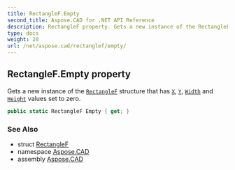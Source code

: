 ```yaml
---
title: RectangleF.Empty
second_title: Aspose.CAD for .NET API Reference
description: RectangleF property. Gets a new instance of the RectangleF structure that has X Y Width and Height values set to zero
type: docs
weight: 20
url: /net/aspose.cad/rectanglef/empty/
---
```

## RectangleF.Empty property

Gets a new instance of the [`RectangleF`](../) structure that has [`X`](../x/), [`Y`](../y/), [`Width`](../width/) and [`Height`](../height/) values set to zero.

```csharp
public static RectangleF Empty { get; }
```

### See Also

* struct [RectangleF](../)
* namespace [Aspose.CAD](../../../aspose.cad/)
* assembly [Aspose.CAD](../../../)


